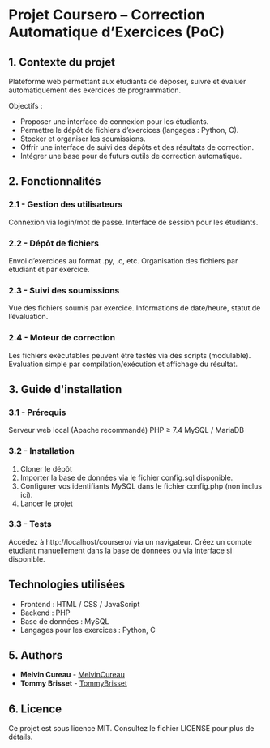 # Projet Coursero – Correction Automatique d’Exercices (PoC)

## 1. Contexte du projet

Plateforme web permettant aux étudiants de déposer, suivre et évaluer automatiquement des exercices de programmation.

Objectifs :
- Proposer une interface de connexion pour les étudiants.
- Permettre le dépôt de fichiers d’exercices (langages : Python, C).
- Stocker et organiser les soumissions.
- Offrir une interface de suivi des dépôts et des résultats de correction.
- Intégrer une base pour de futurs outils de correction automatique.

## 2. Fonctionnalités

### 2.1 - Gestion des utilisateurs
Connexion via login/mot de passe.
Interface de session pour les étudiants.

### 2.2 - Dépôt de fichiers
Envoi d’exercices au format .py, .c, etc.
Organisation des fichiers par étudiant et par exercice.

### 2.3 - Suivi des soumissions
Vue des fichiers soumis par exercice.
Informations de date/heure, statut de l’évaluation.

### 2.4 - Moteur de correction
Les fichiers exécutables peuvent être testés via des scripts (modulable).
Évaluation simple par compilation/exécution et affichage du résultat.

## 3. Guide d'installation

### 3.1 - Prérequis
Serveur web local (Apache recommandé)
PHP ≥ 7.4
MySQL / MariaDB

### 3.2 - Installation
1. Cloner le dépôt
2. Importer la base de données via le fichier config.sql disponible.
3. Configurer vos identifiants MySQL dans le fichier config.php (non inclus ici).
4. Lancer le projet

### 3.3 - Tests
Accédez à http://localhost/coursero/ via un navigateur.
Créez un compte étudiant manuellement dans la base de données ou via interface si disponible.

## Technologies utilisées
* Frontend : HTML / CSS / JavaScript
* Backend : PHP
* Base de données : MySQL
* Langages pour les exercices : Python, C

## 5. Authors

* **Melvin Cureau** - [MelvinCureau](https://github.com/MelvinCr1)
* **Tommy Brisset** - [TommyBrisset](https://github.com/TommyBRISSET)

## 6. Licence

Ce projet est sous licence MIT. Consultez le fichier LICENSE pour plus de détails.
